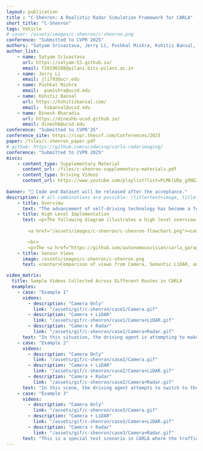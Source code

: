 ```yaml
---
layout: publication
title : "C-Shenron: A Realistic Radar Simulation Framework for CARLA"
short_title: "C-Shenron"
tags: Vehicle
# cover: /assets/images/c-shenron/c-shenron.png
conference: "Submitted to CVPR 2025"
authors: "Satyam Srivastava, Jerry Li, Pushkal Mishra, Kshitiz Bansal, Dinesh Bharadia"
author_list:
    - name: Satyam Srivastava
      url: https://satyam-53.github.io/
      email: f20190188@pilani.bits-pilani.ac.in
    - name: Jerry Li
      email: jli793@ucr.edu
    - name: Pushkal Mishra
      email:  pumishra@ucsd.edu
    - name: Kshitiz Bansal
      url: https://kshitizbansal.com/
      email:  ksbansal@ucsd.edu
    - name: Dinesh Bharadia
      url: https://dineshb-ucsd.github.io/
      email: dineshb@ucsd.edu
conference: "Submitted to CVPR'25"  
conference_site: https://cvpr.thecvf.com/Conferences/2025
paper: /files/c-shenron_paper.pdf
# github: https://github.com/ucsdwcsng/carla-radarimaging/
conference: "Submitted to CVPR 2025"
miscs: 
    - content_type: Supplementary Material
      content_url: /files/c-shenron-supplementary-materials.pdf
    - content_type: Driving Videos
      content_url: https://www.youtube.com/playlist?list=PLMklUDp_gXNE2W83f0UNoK7Vrs9QZROIv
      
banner: "📢 Code and Dataset will be released after the acceptance."
description: # all combinations are possible: (title+text+image, title+image, text+image etc), things will be populated in orders
    - title: Overview
      text: "The advancement of self-driving technology has become a focal point in outdoor robotics, driven by the need for robust and efficient perception systems. This paper addresses the critical role of sensor integration in autonomous vehicles, particularly emphasizing the underutilization of radar compared to cameras and LiDARs. While extensive research has been conducted on the latter two due to the availability of large-scale datasets, radar technology offers unique advantages such as all-weather sensing and occlusion penetration, which are essential for safe autonomous driving. This study presents a novel integration of a realistic radar sensor model within the CARLA simulator, enabling researchers to develop and test navigation algorithms using radar data. Utilizing this radar sensor and showcasing its capabilities in simulation, we demonstrate improved performance in end-to-end driving scenarios. Our findings aim to rekindle interest in radar-based self-driving research and promote the development of algorithms that leverage radar's strengths."
    - title: High Level Implementation
      text: <p>The following diagram illustrates a high level overview of our sensor integration into CARLA and the evaluation framework for End-to-End Driving.</p>
      
        <a href="/assets/images/c-shenron/c-shenron-flowchart.png"><center><img src="/assets/images/c-shenron/c-shenron-flowchart.png" width="80%" style="float:center" ></center> </a>

        <br>
        <p>The <a href="https://github.com/autonomousvision/carla_garage">Transfuser++ model</a> is the state-of-the-art End-to-End driving model that utilizes Camera and LiDAR sensors for perception and path planning. The model is trained on data from an expert driver provided by CARLA and it predicts the future waypoints/direction and the velocity of the ego vehicle. We substitute the LiDAR input with our integrated C-Shenron radar sensor and re-train multiple models with varying radar views. In our results, we showcase that using radar sensors have improved the driving score and overall situational awareness of the model, indicating the accuracy of our sensor.</p>
    - title: Sensor Views
      image: /assets/images/c-shenron/c-shenron.png
      text: <center>Comparison of views from Camera, Semantic LiDAR, and Shenron Radar in CARLA simulator.</center>

video_matrix:
  title: Sample Videos Collected Across Different Routes in CARLA
  examples:
    - case: "Example 1"
      videos:
        - description: "Camera Only"
          link: "/assets/gif/c-shenron/case1/Camera.gif"
        - description: "Camera + LiDAR"
          link: "/assets/gif/c-shenron/case1/Camera+LiDAR.gif"
        - description: "Camera + Radar"
          link: "/assets/gif/c-shenron/case1/Camera+Radar.gif"
      text: "In this situation, the driving agent is attempting to make a left turn at an intersection. The Camera only model becomes stagnant at the intersection once the vehicle from the opposing lane passes by. Whereas the other two models, due to enhanced spatial awareness, do not stop at the intersection as it can see farther and confirm that no vehicle is coming from the opposite lane."
    - case: "Example 2"
      videos:
        - description: "Camera Only"
          link: "/assets/gif/c-shenron/case2/Camera.gif"
        - description: "Camera + LiDAR"
          link: "/assets/gif/c-shenron/case2/Camera+LiDAR.gif"
        - description: "Camera + Radar"
          link: "/assets/gif/c-shenron/case2/Camera+Radar.gif"
      text: "In this scene, the driving agent attempts to switch to the left lane. The Camera only model struggles to make the turn and ends up crashing with a vehicle coming from behind. Whereas in the other two models, both LiDAR and Radar detect a car behind and accordingly increase the speed of vehicle before switching the lane."
    - case: "Example 3"
      videos:
        - description: "Camera Only"
          link: "/assets/gif/c-shenron/case3/Camera.gif"
        - description: "Camera + LiDAR"
          link: "/assets/gif/c-shenron/case3/Camera+LiDAR.gif"
        - description: "Camera + Radar"
          link: "/assets/gif/c-shenron/case3/Camera+Radar.gif"
      text: "This is a special test scenario in CARLA where the traffic lights in opposing lanes are turned on to test the situational awareness of the driving agent. Here the vehicle is attempting to make a right turn at the intersection when the lights from crossing lane are on. The Camera only model fails to stop in time and crashes into the incoming car from the crossing lane. However the other two models using LiDAR and Radar manage to avoid the crash by stopping abruptly and proceeding only when it's safe."
---
```


